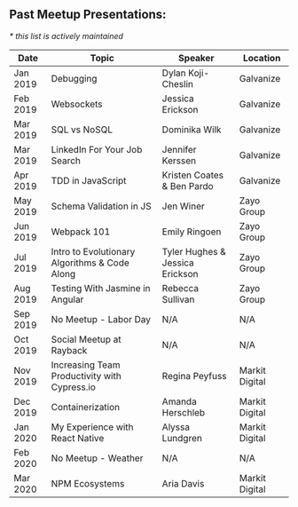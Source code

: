 ## Past Meetup Presentations:
_* this list is actively maintained_

Date | Topic | Speaker | Location
------------ | ------------- | ------------- | -------------
Jan 2019 | Debugging | Dylan Koji-Cheslin | Galvanize
Feb 2019 | Websockets | Jessica Erickson | Galvanize
Mar 2019 | SQL vs NoSQL | Dominika Wilk | Galvanize
Mar 2019 | LinkedIn For Your Job Search | Jennifer Kerssen | Galvanize
Apr 2019 | TDD in JavaScript | Kristen Coates & Ben Pardo | Galvanize
May 2019 | Schema Validation in JS | Jen Winer | Zayo Group
Jun 2019 | Webpack 101 | Emily Ringoen | Zayo Group
Jul 2019 | Intro to Evolutionary Algorithms & Code Along | Tyler Hughes & Jessica Erickson | Zayo Group
Aug 2019 | Testing With Jasmine in Angular | Rebecca Sullivan | Zayo Group
Sep 2019 | No Meetup - Labor Day | N/A | N/A
Oct 2019 | Social Meetup at Rayback | N/A | N/A
Nov 2019 | Increasing Team Productivity with Cypress.io | Regina Peyfuss | Markit Digital
Dec 2019 | Containerization | Amanda Herschleb| Markit Digital
Jan 2020 | My Experience with React Native | Alyssa Lundgren| Markit Digital
Feb 2020 | No Meetup - Weather | N/A | N/A
Mar 2020 | NPM Ecosystems | Aria Davis | Markit Digital